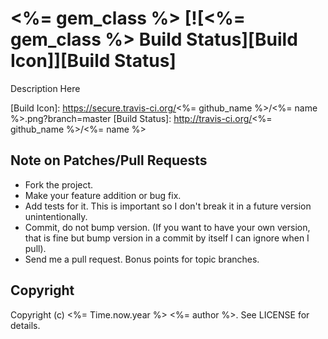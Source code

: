 # <%= gem_class %> [![<%= gem_class %> Build Status][Build Icon]][Build Status]

Description Here

[Build Icon]: https://secure.travis-ci.org/<%= github_name %>/<%= name %>.png?branch=master
[Build Status]: http://travis-ci.org/<%= github_name %>/<%= name %>

## Note on Patches/Pull Requests

* Fork the project.
* Make your feature addition or bug fix.
* Add tests for it. This is important so I don't break it in a future version
  unintentionally.
* Commit, do not bump version. (If you want to have your own version, that is
  fine but bump version in a commit by itself I can ignore when I pull).
* Send me a pull request. Bonus points for topic branches.

## Copyright

Copyright (c) <%= Time.now.year %> <%= author %>. See LICENSE for details.
